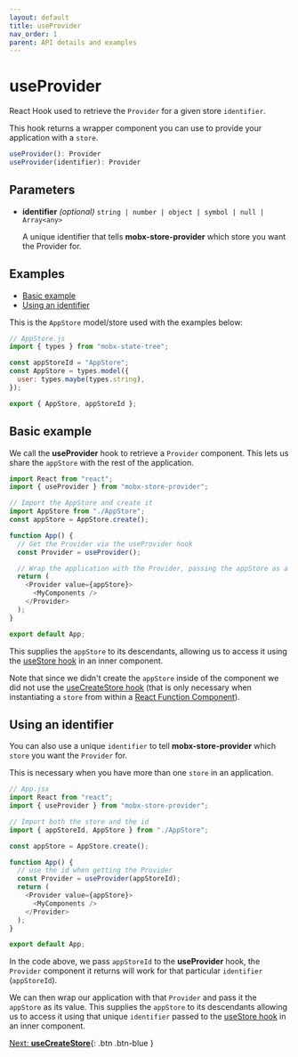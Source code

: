 ```yaml
---
layout: default
title: useProvider
nav_order: 1
parent: API details and examples
---
```


# useProvider

React Hook used to retrieve the `Provider` for a given store `identifier`.

This hook returns a wrapper component you can use to provide your application with a `store`.

```javascript
useProvider(): Provider
useProvider(identifier): Provider
```

## Parameters

- **identifier** _(optional)_ `string | number | object | symbol | null | Array<any>`

  A unique identifier that tells **mobx-store-provider** which store you want the Provider for.

## Examples

- [Basic example](#basic-example)
- [Using an identifier](#using-an-identifier)

This is the `AppStore` model/store used with the examples below:

```javascript
// AppStore.js
import { types } from "mobx-state-tree";

const appStoreId = "AppStore";
const AppStore = types.model({
  user: types.maybe(types.string),
});

export { AppStore, appStoreId };
```

## Basic example

We call the **useProvider** hook to retrieve a `Provider` component. This lets us share the `appStore` with the rest of the application.

```javascript
import React from "react";
import { useProvider } from "mobx-store-provider";

// Import the AppStore and create it
import AppStore from "./AppStore";
const appStore = AppStore.create();

function App() {
  // Get the Provider via the useProvider hook
  const Provider = useProvider();

  // Wrap the application with the Provider, passing the appStore as a value
  return (
    <Provider value={appStore}>
      <MyComponents />
    </Provider>
  );
}

export default App;
```

This supplies the `appStore` to its descendants, allowing us to access it using the [useStore hook](/api/useStore) in an inner component.

Note that since we didn't create the `appStore` inside of the component we did not use the [useCreateStore hook](/api/useCreateStore) (that is only necessary when instantiating a `store` from within a [React Function Component](https://www.robinwieruch.de/react-function-component)).

## Using an identifier

You can also use a unique `identifier` to tell **mobx-store-provider** which `store` you want the `Provider` for.

This is necessary when you have more than one `store` in an application.

```javascript
// App.jsx
import React from "react";
import { useProvider } from "mobx-store-provider";

// Import both the store and the id
import { appStoreId, AppStore } from "./AppStore";

const appStore = AppStore.create();

function App() {
  // use the id when getting the Provider
  const Provider = useProvider(appStoreId);
  return (
    <Provider value={appStore}>
      <MyComponents />
    </Provider>
  );
}

export default App;
```

In the code above, we pass `appStoreId` to the **useProvider** hook, the `Provider` component it returns will work for that particular `identifier` (`appStoreId`).

We can then wrap our application with that `Provider` and pass it the `appStore` as its value. This supplies the `appStore` to its descendants allowing us to access it using that unique `identifier` passed to the [useStore hook](/api/useStore) in an inner component.

[Next: **useCreateStore**](/api/useCreateStore){: .btn .btn-blue }
